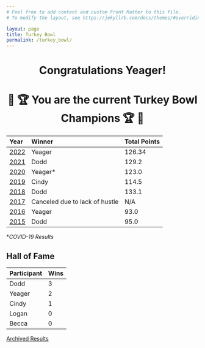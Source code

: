 ```yaml
---
# Feel free to add content and custom Front Matter to this file.
# To modify the layout, see https://jekyllrb.com/docs/themes/#overriding-theme-defaults

layout: page
title: Turkey Bowl
permalink: /turkey_bowl/
---
```

# <center>Congratulations Yeager!</center>
# <center>:turkey: :trophy: You are the current Turkey Bowl Champions :trophy: :turkey:</center>

| Year                               | Winner                         | Total Points   |
| :--------------------------------- | :----------------------------- | :------------- |
| [2022](/turkey_bowl/archive/2022/) | Yeager                         | 126.34         |
| [2021](/turkey_bowl/archive/2021/) | Dodd                           | 129.2          |
| [2020](/turkey_bowl/archive/2020/) | Yeager*                        | 123.0          |
| [2019](/turkey_bowl/archive/2019/) | Cindy                          | 114.5          |
| [2018](/turkey_bowl/archive/2018/) | Dodd                           | 133.1          |
| [2017](/turkey_bowl/archive/2017/) | Canceled due to lack of hustle | N/A            |
| [2016](/turkey_bowl/archive/2016/) | Yeager                         | 93.0           |
| [2015](/turkey_bowl/archive/2015/) | Dodd                           | 95.0           |

*_COVID-19 Results_

## Hall of Fame

| Participant | Wins |
| :---------- | :--- |
| Dodd        | 3    |
| Yeager      | 2    |
| Cindy       | 1    |
| Logan       | 0    |
| Becca       | 0    |


[Archived Results](/turkey_bowl/archive/)
